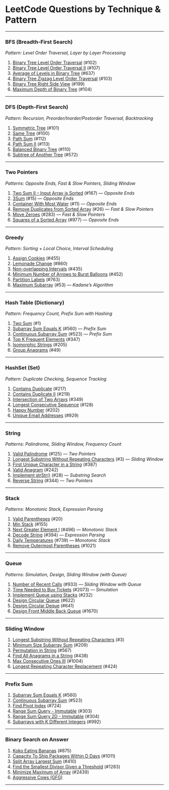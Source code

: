 # LeetCode Questions by Technique & Pattern

---

### BFS (Breadth-First Search)
*Pattern: Level Order Traversal, Layer by Layer Processing*
1. [Binary Tree Level Order Traversal](https://leetcode.com/problems/binary-tree-level-order-traversal/) (#102)  
2. [Binary Tree Level Order Traversal II](https://leetcode.com/problems/binary-tree-level-order-traversal-ii/) (#107)  
3. [Average of Levels in Binary Tree](https://leetcode.com/problems/average-of-levels-in-binary-tree/) (#637)  
4. [Binary Tree Zigzag Level Order Traversal](https://leetcode.com/problems/binary-tree-zigzag-level-order-traversal/) (#103)  
5. [Binary Tree Right Side View](https://leetcode.com/problems/binary-tree-right-side-view/) (#199)  
6. [Maximum Depth of Binary Tree](https://leetcode.com/problems/maximum-depth-of-binary-tree/) (#104)  

---

### DFS (Depth-First Search)
*Pattern: Recursion, Preorder/Inorder/Postorder Traversal, Backtracking*
1. [Symmetric Tree](https://leetcode.com/problems/symmetric-tree/) (#101)  
2. [Same Tree](https://leetcode.com/problems/same-tree/) (#100)  
3. [Path Sum](https://leetcode.com/problems/path-sum/) (#112)  
4. [Path Sum II](https://leetcode.com/problems/path-sum-ii/) (#113)  
5. [Balanced Binary Tree](https://leetcode.com/problems/balanced-binary-tree/) (#110)  
6. [Subtree of Another Tree](https://leetcode.com/problems/subtree-of-another-tree/) (#572)  

---

### Two Pointers
*Patterns: Opposite Ends, Fast & Slow Pointers, Sliding Window*
1. [Two Sum II – Input Array is Sorted](https://leetcode.com/problems/two-sum-ii-input-array-is-sorted/) (#167) — *Opposite Ends*  
2. [3Sum](https://leetcode.com/problems/3sum/) (#15) — *Opposite Ends*  
3. [Container With Most Water](https://leetcode.com/problems/container-with-most-water/) (#11) — *Opposite Ends*  
4. [Remove Duplicates from Sorted Array](https://leetcode.com/problems/remove-duplicates-from-sorted-array/) (#26) — *Fast & Slow Pointers*  
5. [Move Zeroes](https://leetcode.com/problems/move-zeroes/) (#283) — *Fast & Slow Pointers*  
6. [Squares of a Sorted Array](https://leetcode.com/problems/squares-of-a-sorted-array/) (#977) — *Opposite Ends*  

---

### Greedy
*Pattern: Sorting + Local Choice, Interval Scheduling*
1. [Assign Cookies](https://leetcode.com/problems/assign-cookies/) (#455)  
2. [Lemonade Change](https://leetcode.com/problems/lemonade-change/) (#860)  
3. [Non-overlapping Intervals](https://leetcode.com/problems/non-overlapping-intervals/) (#435)  
4. [Minimum Number of Arrows to Burst Balloons](https://leetcode.com/problems/minimum-number-of-arrows-to-burst-balloons/) (#452)  
5. [Partition Labels](https://leetcode.com/problems/partition-labels/) (#763)  
6. [Maximum Subarray](https://leetcode.com/problems/maximum-subarray/) (#53) — *Kadane’s Algorithm*  

---

### Hash Table (Dictionary)
*Pattern: Frequency Count, Prefix Sum with Hashing*
1. [Two Sum](https://leetcode.com/problems/two-sum/) (#1)  
2. [Subarray Sum Equals K](https://leetcode.com/problems/subarray-sum-equals-k/) (#560) — *Prefix Sum*  
3. [Continuous Subarray Sum](https://leetcode.com/problems/continuous-subarray-sum/) (#523) — *Prefix Sum*  
4. [Top K Frequent Elements](https://leetcode.com/problems/top-k-frequent-elements/) (#347)  
5. [Isomorphic Strings](https://leetcode.com/problems/isomorphic-strings/) (#205)  
6. [Group Anagrams](https://leetcode.com/problems/group-anagrams/) (#49)  

---

### HashSet (Set)
*Pattern: Duplicate Checking, Sequence Tracking*
1. [Contains Duplicate](https://leetcode.com/problems/contains-duplicate/) (#217)  
2. [Contains Duplicate II](https://leetcode.com/problems/contains-duplicate-ii/) (#219)  
3. [Intersection of Two Arrays](https://leetcode.com/problems/intersection-of-two-arrays/) (#349)  
4. [Longest Consecutive Sequence](https://leetcode.com/problems/longest-consecutive-sequence/) (#128)  
5. [Happy Number](https://leetcode.com/problems/happy-number/) (#202)  
6. [Unique Email Addresses](https://leetcode.com/problems/unique-email-addresses/) (#929)  

---

### String
*Patterns: Palindrome, Sliding Window, Frequency Count*
1. [Valid Palindrome](https://leetcode.com/problems/valid-palindrome/) (#125) — *Two Pointers*  
2. [Longest Substring Without Repeating Characters](https://leetcode.com/problems/longest-substring-without-repeating-characters/) (#3) — *Sliding Window*  
3. [First Unique Character in a String](https://leetcode.com/problems/first-unique-character-in-a-string/) (#387)  
4. [Valid Anagram](https://leetcode.com/problems/valid-anagram/) (#242)  
5. [Implement strStr()](https://leetcode.com/problems/implement-strstr/) (#28) — *Substring Search*  
6. [Reverse String](https://leetcode.com/problems/reverse-string/) (#344) — *Two Pointers*  

---

### Stack
*Patterns: Monotonic Stack, Expression Parsing*
1. [Valid Parentheses](https://leetcode.com/problems/valid-parentheses/) (#20)  
2. [Min Stack](https://leetcode.com/problems/min-stack/) (#155)  
3. [Next Greater Element I](https://leetcode.com/problems/next-greater-element-i/) (#496) — *Monotonic Stack*  
4. [Decode String](https://leetcode.com/problems/decode-string/) (#394) — *Expression Parsing*  
5. [Daily Temperatures](https://leetcode.com/problems/daily-temperatures/) (#739) — *Monotonic Stack*  
6. [Remove Outermost Parentheses](https://leetcode.com/problems/remove-outermost-parentheses/) (#1021)  

---

### Queue
*Patterns: Simulation, Design, Sliding Window (with Queue)*
1. [Number of Recent Calls](https://leetcode.com/problems/number-of-recent-calls/) (#933) — *Sliding Window with Queue*  
2. [Time Needed to Buy Tickets](https://leetcode.com/problems/time-needed-to-buy-tickets/) (#2073) — *Simulation*  
3. [Implement Queue using Stacks](https://leetcode.com/problems/implement-queue-using-stacks/) (#232)  
4. [Design Circular Queue](https://leetcode.com/problems/design-circular-queue/) (#622)  
5. [Design Circular Deque](https://leetcode.com/problems/design-circular-deque/) (#641)  
6. [Design Front Middle Back Queue](https://leetcode.com/problems/design-front-middle-back-queue/) (#1670)  

---

### Sliding Window
1. [Longest Substring Without Repeating Characters](https://leetcode.com/problems/longest-substring-without-repeating-characters/) (#3)  
2. [Minimum Size Subarray Sum](https://leetcode.com/problems/minimum-size-subarray-sum/) (#209)  
3. [Permutation in String](https://leetcode.com/problems/permutation-in-string/) (#567)  
4. [Find All Anagrams in a String](https://leetcode.com/problems/find-all-anagrams-in-a-string/) (#438)  
5. [Max Consecutive Ones III](https://leetcode.com/problems/max-consecutive-ones-iii/) (#1004)  
6. [Longest Repeating Character Replacement](https://leetcode.com/problems/longest-repeating-character-replacement/) (#424)  

---

### Prefix Sum
1. [Subarray Sum Equals K](https://leetcode.com/problems/subarray-sum-equals-k/) (#560)  
2. [Continuous Subarray Sum](https://leetcode.com/problems/continuous-subarray-sum/) (#523)  
3. [Find Pivot Index](https://leetcode.com/problems/find-pivot-index/) (#724)  
4. [Range Sum Query - Immutable](https://leetcode.com/problems/range-sum-query-immutable/) (#303)  
5. [Range Sum Query 2D - Immutable](https://leetcode.com/problems/range-sum-query-2d-immutable/) (#304)  
6. [Subarrays with K Different Integers](https://leetcode.com/problems/subarrays-with-k-different-integers/) (#992)  

---

### Binary Search on Answer
1. [Koko Eating Bananas](https://leetcode.com/problems/koko-eating-bananas/) (#875)  
2. [Capacity To Ship Packages Within D Days](https://leetcode.com/problems/capacity-to-ship-packages-within-d-days/) (#1011)  
3. [Split Array Largest Sum](https://leetcode.com/problems/split-array-largest-sum/) (#410)  
4. [Find the Smallest Divisor Given a Threshold](https://leetcode.com/problems/find-the-smallest-divisor-given-a-threshold/) (#1283)  
5. [Minimize Maximum of Array](https://leetcode.com/problems/minimize-maximum-of-array/) (#2439)  
6. [Aggressive Cows (GFG)](https://practice.geeksforgeeks.org/problems/aggressive-cows/0)  

---

